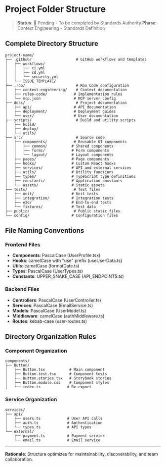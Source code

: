 # Project Folder Structure

> **Status**: 🔄 Pending - To be completed by Standards Authority
> **Phase**: Context Engineering - Standards Definition

## Complete Directory Structure

```
project-name/
├── .github/                    # GitHub workflows and templates
│   ├── workflows/
│   │   ├── ci.yml
│   │   ├── cd.yml
│   │   └── security.yml
│   └── ISSUE_TEMPLATE/
├── .roo/                       # Roo Code configuration
│   ├── context-engineering/    # Context documentation
│   ├── rules-code/            # Implementation rules
│   └── mcp.json               # MCP server config
├── docs/                       # Project documentation
│   ├── api/                   # API documentation
│   ├── deployment/            # Deployment guides
│   └── user/                  # User documentation
├── scripts/                    # Build and utility scripts
│   ├── build/
│   ├── deploy/
│   └── utils/
├── src/                        # Source code
│   ├── components/            # Reusable UI components
│   │   ├── common/           # Shared components
│   │   ├── forms/            # Form components
│   │   └── layout/           # Layout components
│   ├── pages/                # Page components
│   ├── hooks/                # Custom React hooks
│   ├── services/             # API and external services
│   ├── utils/                # Utility functions
│   ├── types/                # TypeScript type definitions
│   ├── constants/            # Application constants
│   └── assets/               # Static assets
├── tests/                     # Test files
│   ├── unit/                 # Unit tests
│   ├── integration/          # Integration tests
│   ├── e2e/                  # End-to-end tests
│   └── fixtures/             # Test data
├── public/                    # Public static files
└── config/                   # Configuration files
```

## File Naming Conventions

### Frontend Files
- **Components**: PascalCase (UserProfile.tsx)
- **Hooks**: camelCase with "use" prefix (useUserData.ts)
- **Utils**: camelCase (formatDate.ts)
- **Types**: PascalCase (UserTypes.ts)
- **Constants**: UPPER_SNAKE_CASE (API_ENDPOINTS.ts)

### Backend Files
- **Controllers**: PascalCase (UserController.ts)
- **Services**: PascalCase (EmailService.ts)
- **Models**: PascalCase (UserModel.ts)
- **Middleware**: camelCase (authMiddleware.ts)
- **Routes**: kebab-case (user-routes.ts)

## Directory Organization Rules

### Component Organization
```
components/
├── Button/
│   ├── Button.tsx           # Main component
│   ├── Button.test.tsx      # Component tests
│   ├── Button.stories.tsx   # Storybook stories
│   ├── Button.module.css    # Component styles
│   └── index.ts            # Re-export
```

### Service Organization
```
services/
├── api/
│   ├── users.ts            # User API calls
│   ├── auth.ts             # Authentication
│   └── types.ts            # API types
└── external/
    ├── payment.ts          # Payment service
    └── email.ts            # Email service
```

---
**Rationale**: Structure optimizes for maintainability, discoverability, and team collaboration.
